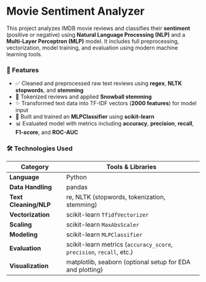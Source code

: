 # Movie Sentiment Analyzer

This project analyzes IMDB movie reviews and classifies their **sentiment** (positive or negative) using **Natural Language Processing (NLP)** and a **Multi-Layer Perceptron (MLP)** model. It includes full preprocessing, vectorization, model training, and evaluation using modern machine learning tools.

### 🧠 Features
- ✅ Cleaned and preprocessed raw text reviews using **regex**, **NLTK stopwords**, and **stemming**
- 🧹 Tokenized reviews and applied **Snowball stemming**
- ✨ Transformed text data into TF-IDF vectors (**2000 features**) for model input
- 🤖 Built and trained an **MLPClassifier** using **scikit-learn**
- 📊 Evaluated model with metrics including **accuracy**, **precision**, **recall**, **F1-score**, and **ROC-AUC**

### 🛠️ Technologies Used

| Category               | Tools & Libraries                                                      |
|------------------------|------------------------------------------------------------------------|
| **Language**           | Python                                                                 |
| **Data Handling**      | pandas                                                                 |
| **Text Cleaning/NLP**  | re, NLTK (stopwords, tokenization, stemming)                           |
| **Vectorization**      | scikit-learn `TfidfVectorizer`                                         |
| **Scaling**            | scikit-learn `MaxAbsScaler`                                            |
| **Modeling**           | scikit-learn `MLPClassifier`                                           |
| **Evaluation**         | scikit-learn metrics (`accuracy_score`, `precision`, `recall`, etc.)   |
| **Visualization**      | matplotlib, seaborn (optional setup for EDA and plotting)              |

